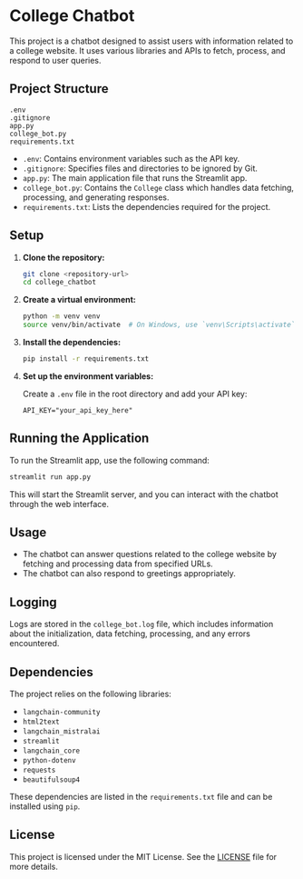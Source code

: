 # College Chatbot

This project is a chatbot designed to assist users with information related to a college website. It uses various libraries and APIs to fetch, process, and respond to user queries.

## Project Structure

```
.env
.gitignore
app.py
college_bot.py
requirements.txt
```

- `.env`: Contains environment variables such as the API key.
- `.gitignore`: Specifies files and directories to be ignored by Git.
- `app.py`: The main application file that runs the Streamlit app.
- `college_bot.py`: Contains the `College` class which handles data fetching, processing, and generating responses.
- `requirements.txt`: Lists the dependencies required for the project.

## Setup

1. **Clone the repository:**

    ```sh
    git clone <repository-url>
    cd college_chatbot
    ```

2. **Create a virtual environment:**

    ```sh
    python -m venv venv
    source venv/bin/activate  # On Windows, use `venv\Scripts\activate`
    ```

3. **Install the dependencies:**

    ```sh
    pip install -r requirements.txt
    ```

4. **Set up the environment variables:**

    Create a `.env` file in the root directory and add your API key:

    ```env
    API_KEY="your_api_key_here"
    ```

## Running the Application

To run the Streamlit app, use the following command:

```sh
streamlit run app.py
```

This will start the Streamlit server, and you can interact with the chatbot through the web interface.

## Usage

- The chatbot can answer questions related to the college website by fetching and processing data from specified URLs.
- The chatbot can also respond to greetings appropriately.

## Logging

Logs are stored in the `college_bot.log` file, which includes information about the initialization, data fetching, processing, and any errors encountered.

## Dependencies

The project relies on the following libraries:

- `langchain-community`
- `html2text`
- `langchain_mistralai`
- `streamlit`
- `langchain_core`
- `python-dotenv`
- `requests`
- `beautifulsoup4`

These dependencies are listed in the `requirements.txt` file and can be installed using `pip`.

## License

This project is licensed under the MIT License. See the [LICENSE](LICENSE) file for more details.